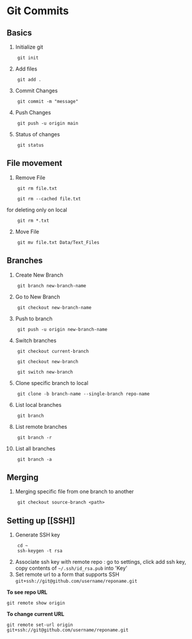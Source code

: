 # Git Commits
## Basics
1. Initialize git
``` 
	git init 
``` 
2. Add files 
``` 
	git add .
```
3. Commit Changes 
``` 
	git commit -m "message" 
```
4. Push Changes 
``` 
	git push -u origin main
```
5. Status of changes 
```
	git status
```

## File movement 
1. Remove File 
``` 
	git rm file.txt 
```
``` 
	git rm --cached file.txt 
``` 
for deleting only on local
``` 
	git rm *.txt 
```
2. Move File 
``` 
	git mv file.txt Data/Text_Files
```

## Branches
1. Create New Branch 
``` 
	git branch new-branch-name
```
2. Go to New Branch
``` 
	git checkout new-branch-name
```
3. Push to branch
``` 
	git push -u origin new-branch-name
```
4. Switch branches
``` 
	git checkout current-branch 
```

```
	git checkout new-branch
```
```
	git switch new-branch
```
	
	
5. Clone specific branch to local
```
	git clone -b branch-name --single-branch repo-name
```

6. List local branches
 ```
	 git branch
 ```
8. List remote branches
 ```
	 git branch -r
 ```
10. List all branches 
```
	git branch -a
```
	
## Merging
1. Merging specific file from one branch to another
```
	git checkout source-branch <path>
```

## Setting up [[SSH]]
1. Generate SSH key
``` 
	cd ~
	ssh-keygen -t rsa 
```
2. Associate ssh key with remote repo : go to settings, click add ssh key, copy contents of `~/.ssh/id_rsa.pub` into 'Key'
3. Set remote url to a form that supports SSH
```git+ssh://git@github.com/username/reponame.git```

__To see repo URL__
```
git remote show origin
```
__To change current URL__
```
git remote set-url origin git+ssh://git@github.com/username/reponame.git
```
